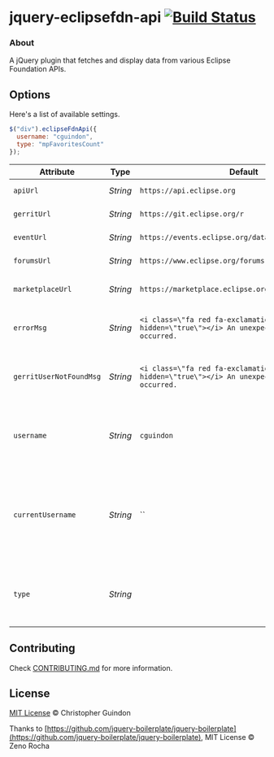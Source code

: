 # jquery-eclipsefdn-api [![Build Status](https://secure.travis-ci.org/EclipseFdn/jquery-eclipsefdn-api.svg?branch=master)](https://secure.travis-ci.org/EclipseFdn/jquery-eclipsefdn-api.svg)

### About

A jQuery plugin that fetches and display data from various Eclipse Foundation APIs.

## Options

Here's a list of available settings.

```javascript
$("div").eclipseFdnApi({
  username: "cguindon",
  type: "mpFavoritesCount"
});
```

Attribute          | Type        | Default   | Description
---                | ---         | ---       | ---
`apiUrl`    | *String* | `https://api.eclipse.org` | Eclipse Api URL.
`gerritUrl` | *String* | `https://git.eclipse.org/r` | Eclipse Gerrit URL.
`eventUrl`  | *String* | `https://events.eclipse.org/data/EclipseEvents.json` | Eclipse event json feed URL.
`forumsUrl` | *String* | `https://www.eclipse.org/forums` | Eclipse Forums URL.
`marketplaceUrl` | *String* | `https://marketplace.eclipse.org` | Eclipse Marketplace URL.
`errorMsg` | *String* | `<i class=\"fa red fa-exclamation-triangle\" aria-hidden=\"true\"></i> An unexpected error has occurred.` | Error message for when the ajax request fails.
`gerritUserNotFoundMsg` | *String* | `<i class=\"fa red fa-exclamation-triangle\" aria-hidden=\"true\"></i> An unexpected error has occurred.` | Error message for when a user is not found on Gerrit.
`username`         | *String* | `cguindon` | The username to fetch Eclipse Favorites or Gerrit reviews for.
`currentUsername`         | *String* | `` | The user making the request this page. Useful if content changed if the user is viewing his own page.
`type`             | *String* | | Valid values are `gerritReviews`, `mpFavorites`, `forumsMsg` and `recentEvents`.


## Contributing

Check [CONTRIBUTING.md](https://github.com/EclipseFdn/jquery-eclipsefdn-api/blob/master/CONTRIBUTING.md) for more information.

## License

[MIT License](https://github.com/EclipseFdn/jquery-eclipsefdn-api/blob/master/MIT-LICENSE.txt) © Christopher Guindon

Thanks to [https://github.com/jquery-boilerplate/jquery-boilerplate](https://github.com/jquery-boilerplate/jquery-boilerplate), MIT License © Zeno Rocha
